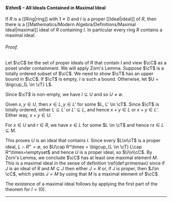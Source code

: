 #### $\thm$ – All Ideals Contained in Maximal Ideal
If $R$ is a [[Ring|ring]] with $1\neq 0$ and $I$ is a proper [[Ideal|ideal]] of $R$, then there is a [[Mathematics/Modern Algebra/Definitions/Maximal Ideal|maximal]] ideal of $R$ containing $I$. In particular every ring $R$ contains a maximal ideal.

###### *Proof.* 
Let $\cC$ be the set of proper ideals of $R$ that contain $I$ and view $\cC$ as a poset under containment. We will apply Zorn's Lemma. Suppose $\cT$ is a totally ordered subset of $\cC$. We need to show $\cT$ has an upper bound in $\cC$. If $\cT$ is empty, $I$ is such a bound. Otherwise, let $U = \bigcup_{L \in \cT} L$. 

Since $\cT$ is non-empty, we have $I \subseteq U$ and so  $U\neq \emptyset$. 

Given $x,y \in U$, then $x \in L, y \in L'$ for some $L, L' \in \cT$. Since $\cT$ is totally ordered, either $L \subseteq L'$ or $L' \subseteq L$, and hence $x + y \in L$ or $x +y \in L'$.  Either way, $x + y \in U$.

For $x \in U$ and $r \in R$, we have $x \in L$ for some $L \in \cT$ and hence $rx \in L \subseteq M$. 

This proves $U$ is an ideal that contains $I$. Since every $L\in\cT$ is a proper ideal, $L\cap R^\times =\emptyset$, so $U\cap R^\times  = \bigcup_{L \in \cT} L\cap R^\times=\emptyset$ and hence $U$ is a proper ideal, so $U\in\cC$. By Zorn's Lemma, we conclude $\cC$ has at least one  maximal element $M$. This is a maximal ideal in the sense of definition \ref{def:primemax} since if $J$ is an ideal of $R$ and $M\subseteq J$ then either $J=R$ or, if $J$ is proper, then $J\in \cC$, which yields $J=M$ by using that $M$ is a maximal element of $\cC$.

The existence of a maximal ideal follows by applying the first part of the theorem for $I=(0)$.
***